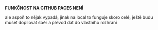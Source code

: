 **FUNKČNOST NA GITHUB PAGES NENÍ**

ale aspoň to nějak vypadá, jinak na local to funguje skoro celé, ještě budu muset dopilovat sběr a převod dat do vlastního rozhraní
